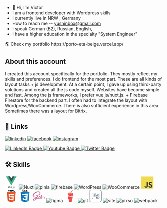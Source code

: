- 👋 Hi, I’m Victor
- I am a frontend developer with Wordpress skills
- I currently live in NRW , Germany
- How to reach me -- yushinbox@gmail.com
- I speak German (B2), Russian, English, 
- I have a higher education in the specialty "System Engineer"

<p align="left" > 
🌎 Check my portfolio https://porto-eta-beige.vercel.app/
</p>


## About this account
I created this account specifically for the portfolio. They mostly reflect my skills and preferences. I do frontend for the most part. These are all kinds of layout tasks + js development.  At a certain point, I gave up using third-party solutions and created all the js code myself. Websites have become simple and fast. Among the js frameworks, I prefer vue.js/nuxt.js.  + Firebase Firestore for the backend part.  I often had to integrate the layout with Wordpress/WooCommerce. There is also sufficient experience in this area. Sometimes there was a layout for Bitrix.



## 🔗 Links

[![linkedin](https://img.shields.io/badge/linkedin-0A66C2?style=for-the-badge&logo=linkedin&logoColor=white)](https://www.linkedin.com/feed/?trk=guest_homepage-basic_google-one-tap-submit)
[![facebook](https://img.shields.io/badge/facebook-0A66C2?style=for-the-badge&logo=facebook&logoColor=white)](https://www.facebook.com/viktor.yushin.77)
[![instagram](https://img.shields.io/badge/instagram-DC143C?style=for-the-badge&logo=instagram&logoColor=DarkOrange)](https://www.instagram.com/yushindance/)
<div id="badges">
  <a href="https://www.linkedin.com/feed/?trk=guest_homepage-basic_google-one-tap-submit">
    <img src="https://img.shields.io/badge/LinkedIn-blue?style=for-the-badge&logo=linkedin&logoColor=white" alt="LinkedIn Badge"/>
  </a>
  <a href="https://www.facebook.com/viktor.yushin.77/">
     <img src="https://img.shields.io/badge/Facebook-orange" alt="Youtube Badge"/>
  </a>
  <a href="https://www.instagram.com/yushindance/">
    <img src="https://img.shields.io/badge/Insatagram-blue?style=for-the-badge&logo=twitter&logoColor=white" alt="Twitter Badge"/>
  </a>
</div>

## 🛠 Skills


<p align="left" > 

<span>
<img class="icon" src="https://raw.githubusercontent.com/devicons/devicon/master/icons/vuejs/vuejs-original-wordmark.svg" alt="vuejs" width="40" height="40" />
</span>
<span>

<span>
<img class="icon" src="https://github.com/nuxt.png?size=40" alt="Nuxt" width="40" height="40" />
</span>
<span>



<span>
<img class="icon" src="https://pinia.vuejs.org/logo.svg" alt="pinia" width="40" height="40" />
</span>

<span>
<img class="icon" src="https://www.vectorlogo.zone/logos/firebase/firebase-icon.svg" alt="firebase" width="40" height="40" />
</span>



<span>
<img class="icon" src="https://github.com/WordPress.png?size=40" alt="WordPress" width="40" height="40" />
</span>



<span>
<img class="icon" src="https://upload.wikimedia.org/wikipedia/commons/thumb/2/2a/WooCommerce_logo.svg/250px-WooCommerce_logo.svg.png" alt="WooCommerce" width="40" height="40" />
</span>


<span>
<img class="icon" src="https://raw.githubusercontent.com/devicons/devicon/master/icons/javascript/javascript-original.svg" width="40" height="40" />
</span>


<span>
<img class="icon" src="https://raw.githubusercontent.com/devicons/devicon/master/icons/html5/html5-original-wordmark.svg" alt="html5" width="40" height="40" />
</span>



<span>
<img class="icon" src="https://raw.githubusercontent.com/devicons/devicon/master/icons/css3/css3-original-wordmark.svg" alt="css3" width="40" height="40" />
</span>


<span>
<img class="icon" src="https://raw.githubusercontent.com/devicons/devicon/master/icons/sass/sass-original.svg" alt="sass" width="40" height="40" />
</span>


<span>
<img class="icon" src="https://www.vectorlogo.zone/logos/figma/figma-icon.svg" alt="figma" width="40" height="40" />
</span>


<span>
<img class="icon" src="https://raw.githubusercontent.com/devicons/devicon/master/icons/gulp/gulp-plain.svg" alt="gulp" width="40" height="40" />
</span>


<span>
<img class="icon" src="https://www.vectorlogo.zone/logos/git-scm/git-scm-icon.svg" alt="git" width="40" height="40" />
</span>



<span>
<img class="icon" src="https://raw.githubusercontent.com/devicons/devicon/master/icons/photoshop/photoshop-line.svg" alt="photoshop" width="40" height="40" />
</span>



<span>
<img class="icon" src="https://vitejs.dev/logo.svg" alt="vite" width="40" height="40" />
</span>

<span>
<img class="icon" src="https://cms.pixso.net/images/px-logo.png" alt="pixso" width="120" height="40" />
</span>




<span>
<img class="icon" src="https://webpack.js.org/site-logo.c0e60df418e04f58.svg" alt="webpack" width="140" height="40" />
</span>




</p>
